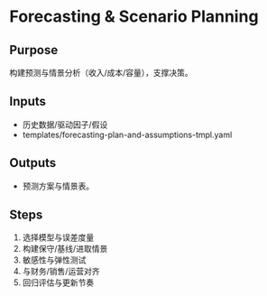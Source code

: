 # Forecasting & Scenario Planning

## Purpose

构建预测与情景分析（收入/成本/容量），支撑决策。

## Inputs

- 历史数据/驱动因子/假设
- templates/forecasting-plan-and-assumptions-tmpl.yaml

## Outputs

- 预测方案与情景表。

## Steps

1. 选择模型与误差度量
2. 构建保守/基线/进取情景
3. 敏感性与弹性测试
4. 与财务/销售/运营对齐
5. 回归评估与更新节奏
